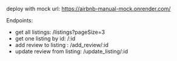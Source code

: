 deploy with mock url: https://airbnb-manual-mock.onrender.com/


Endpoints:
 - get all listings:            /listings?pageSize=3
 - get one listing by id:       /:id
 - add review to listing :      /add_review/:id
 - update review from listing:  /update_listing/:id